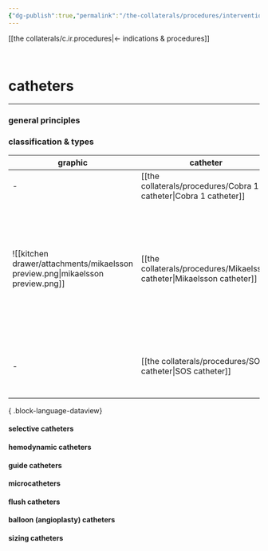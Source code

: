 ```yaml
---
{"dg-publish":true,"permalink":"/the-collaterals/procedures/interventional-radiology-catheters/"}
---
```



[[the collaterals/c.ir.procedures\|← indications & procedures]]

<br>

# catheters
---

### general principles




### classification & types


| graphic                                                                        | catheter                                                                   | type      | sizes                                                                                      | use                                                                                                 |
| ------------------------------------------------------------------------------ | -------------------------------------------------------------------------- | --------- | ------------------------------------------------------------------------------------------ | --------------------------------------------------------------------------------------------------- |
| \-                                                                             | [[the collaterals/procedures/Cobra 1 catheter\|Cobra 1 catheter]]       | selective | 4F, 5F, 6F (urology)                                                                       |                                                                                                     |
| ![[kitchen drawer/attachments/mikaelsson preview.png\|mikaelsson preview.png]] | [[the collaterals/procedures/Mikaelsson catheter\|Mikaelsson catheter]] | selective | 4F IMPRESS 80cm.038, 4F PERFORMA, 4F PERFORMA Bumper Tip, 5F PERFORMA, 5F IMPRESS 80cm.038 | bronchial a/v runs<br>celiac, superior mesenteric, inferior mesenteric a/v runs                     |
| \-                                                                             | [[the collaterals/procedures/SOS catheter\|SOS catheter]]               | selective |                                                                                            | celiac artery/SMA/IMA/RA/RV runs<br>navigating from left brachiocephalic artery to descending aorta |

{ .block-language-dataview}


#### selective catheters


#### hemodynamic catheters


#### guide catheters


#### microcatheters


#### flush catheters


#### balloon (angioplasty) catheters


#### sizing catheters










